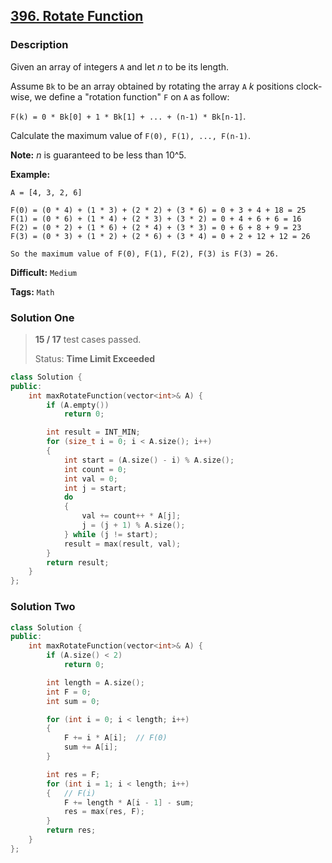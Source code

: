 ## [396. Rotate Function](https://leetcode.com/problems/rotate-function/description/)

### Description

Given an array of integers `A` and let *n* to be its length.

Assume `Bk` to be an array obtained by rotating the array `A` *k* positions clock-wise, we define a "rotation function" `F` on `A` as follow:

`F(k) = 0 * Bk[0] + 1 * Bk[1] + ... + (n-1) * Bk[n-1]`.

Calculate the maximum value of `F(0), F(1), ..., F(n-1)`.

**Note:**
*n* is guaranteed to be less than 10^5.

**Example:**

```
A = [4, 3, 2, 6]

F(0) = (0 * 4) + (1 * 3) + (2 * 2) + (3 * 6) = 0 + 3 + 4 + 18 = 25
F(1) = (0 * 6) + (1 * 4) + (2 * 3) + (3 * 2) = 0 + 4 + 6 + 6 = 16
F(2) = (0 * 2) + (1 * 6) + (2 * 4) + (3 * 3) = 0 + 6 + 8 + 9 = 23
F(3) = (0 * 3) + (1 * 2) + (2 * 6) + (3 * 4) = 0 + 2 + 12 + 12 = 26

So the maximum value of F(0), F(1), F(2), F(3) is F(3) = 26.
```



**Difficult:** `Medium`

**Tags:** `Math`



### Solution One

> **15 / 17** test cases passed.
>
> Status: **Time Limit Exceeded**

```c++
class Solution {
public:
    int maxRotateFunction(vector<int>& A) {
        if (A.empty())
            return 0;

        int result = INT_MIN;
        for (size_t i = 0; i < A.size(); i++)
        {
            int start = (A.size() - i) % A.size();
            int count = 0;
            int val = 0;
            int j = start;
            do
            {
                val += count++ * A[j];
                j = (j + 1) % A.size();
            } while (j != start);
            result = max(result, val);
        }
        return result;
    }
};
```



### Solution Two

```c++
class Solution {
public:
    int maxRotateFunction(vector<int>& A) {
        if (A.size() < 2)
            return 0;

        int length = A.size();
        int F = 0;
        int sum = 0;

        for (int i = 0; i < length; i++)
        {
            F += i * A[i];  // F(0)
            sum += A[i];
        }

        int res = F;
        for (int i = 1; i < length; i++)
        {   // F(i)
            F += length * A[i - 1] - sum;
            res = max(res, F);
        }
        return res;
    }
};
```



